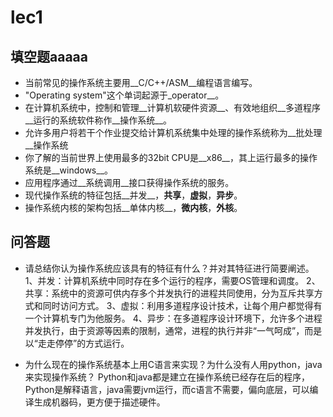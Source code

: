 # lec1

## 填空题aaaaa

* 当前常见的操作系统主要用__C/C++/ASM__编程语言编写。
* "Operating system"这个单词起源于_operator__。
* 在计算机系统中，控制和管理__计算机软硬件资源__、有效地组织__多道程序__运行的系统软件称作__操作系统__。
* 允许多用户将若干个作业提交给计算机系统集中处理的操作系统称为__批处理__操作系统
* 你了解的当前世界上使用最多的32bit CPU是__x86__，其上运行最多的操作系统是__windows__。
* 应用程序通过__系统调用__接口获得操作系统的服务。
* 现代操作系统的特征包括__并发__，__共享__，__虚拟__，__异步__。
* 操作系统内核的架构包括__单体内核__，__微内核__，__外核__。


## 问答题

- 请总结你认为操作系统应该具有的特征有什么？并对其特征进行简要阐述。
1、并发：计算机系统中同时存在多个运行的程序，需要OS管理和调度。
2、共享：系统中的资源可供内存多个并发执行的进程共同使用，分为互斥共享方式和同时访问方式。
3、虚拟：利用多道程序设计技术，让每个用户都觉得有一个计算机专门为他服务。
4、异步：在多道程序设计环境下，允许多个进程并发执行，由于资源等因素的限制，通常，进程的执行并非“一气呵成”，而是以“走走停停”的方式运行。

- 为什么现在的操作系统基本上用C语言来实现？为什么没有人用python，java来实现操作系统？
Python和java都是建立在操作系统已经存在后的程序，Python是解释语言，java需要jvm运行，而c语言不需要，偏向底层，可以编译生成机器码，更方便于描述硬件。
